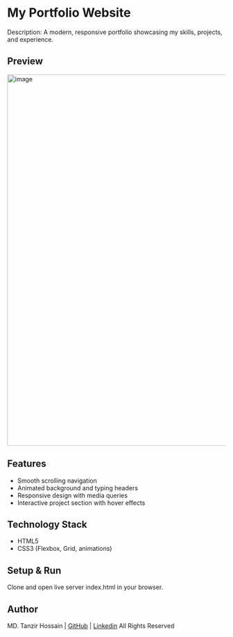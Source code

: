 # My Portfolio Website

Description: A modern, responsive portfolio showcasing my skills, projects, and experience.

## Preview
<img width="1856" height="854" alt="image" src="https://github.com/user-attachments/assets/ce484c2d-a3db-44bf-95ca-feb98814f7ff" />

## Features
- Smooth scrolling navigation
- Animated background and typing headers
- Responsive design with media queries
- Interactive project section with hover effects

## Technology Stack
- HTML5
- CSS3 (Flexbox, Grid, animations)

## Setup & Run
Clone and open live server index.html in your browser.

## Author
MD. Tanzir Hossain | [GitHub](https://github.com/tanzirrabby) | [Linkedin](www.linkedin.com/in/tanzirrabby)
All Rights Reserved
